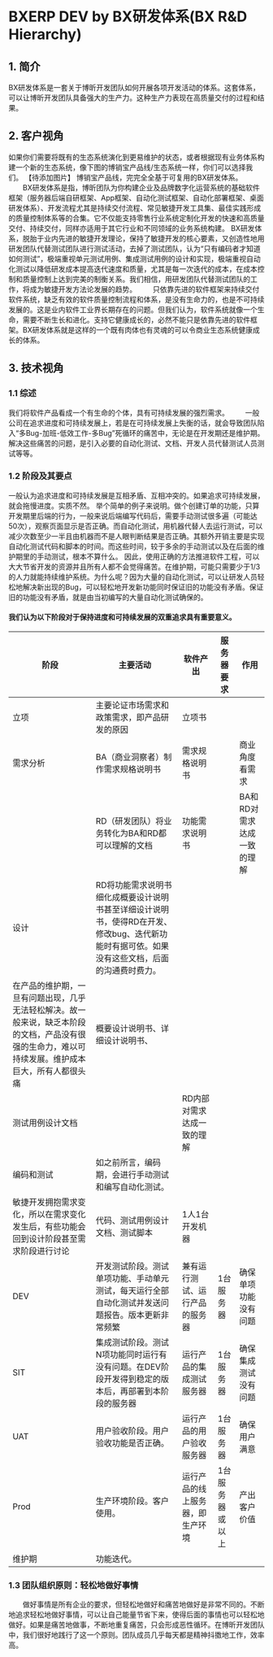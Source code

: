# BXERP DEV by BX研发体系(BX R&D Hierarchy)
## 1.	简介
BX研发体系是一套关于博昕开发团队如何开展各项开发活动的体系。这套体系，可以让博昕开发团队具备强大的生产力。这种生产力表现在高质量交付的过程和结果。
## 2.	客户视角
如果你们需要将既有的生态系统演化到更易维护的状态，或者根据现有业务体系构建一个新的生态系统，像下图的博销宝产品线/生态系统一样，你们可以选择我们。
【待添加图片】
博销宝产品线，完完全全基于可复用的BX研发体系。
　　BX研发体系是指，博昕团队为你构建企业及品牌数字化运营系统的基础软件框架（服务器后端自研框架、App框架、自动化测试框架、自动化部署框架、桌面研发体系）、开发流程尤其是持续交付流程、常见敏捷开发工具集、最佳实践形成的质量控制体系等的合集。它不仅能支持零售行业系统定制化开发的快速和高质量交付、持续交付，同样亦适用于其它行业和不同领域的业务系统构建。
BX研发体系，脱胎于业内先进的敏捷开发理论，保持了敏捷开发的核心要素，又创造性地用研发团队代替测试团队进行测试活动，去掉了测试团队，认为“只有编码者才知道如何测试”，极端重视单元测试用例、集成测试用例的设计和实现，极端重视自动化测试以降低研发成本提高迭代速度和质量，尤其是每一次迭代的成本，在成本控制和质量控制上达到完美的制衡关系。我们相信，用研发团队代替测试团队的工作，将成为敏捷开发方法论发展的趋势。
　　只依靠先进的软件框架来持续交付软件系统，缺乏有效的软件质量控制流程和体系，是没有生命力的，也是不可持续发展的。这是业内软件工业界长期存在的问题。但我们认为，软件系统就像一个生命，需要不断生长和进化。支持它健康成长的，必然不能只是依靠先进的软件框架。BX研发体系就是这样的一个既有肉体也有灵魂的可以令商业生态系统健康成长的体系。

## 3.	技术视角
### 1.1 综述
我们将软件产品看成一个有生命的个体，具有可持续发展的强烈需求。
　　一般公司在追求进度和可持续发展上，若是在可持续发展上失衡的话，就会导致团队陷入“多Bug-加班-低效工作-多Bug”死循环的痛苦中，无论是在开发期还是维护期。解决这些痛苦的问题，是引入必要的自动化测试、文档、开发人员代替测试人员测试等等。
### 1.2 	阶段及其要点
一般认为追求进度和可持续发展是互相矛盾、互相冲突的。如果追求可持续发展，就会拖慢进度。实质不然。
举个简单的例子来说明。做个创建订单的功能，只算开发期里后端的行为，一般来说后端编写代码后，需要手动测试很多遍（可能达50次），观察页面显示是否正确。而自动化测试，用机器代替人去运行测试，可以减少次数至少一半且由机器而不是人眼判断结果是否正确。其额外开销主要是实现自动化测试代码和脚本的时间。而这些时间，较于多余的手动测试以及在后面的维护期里的手动测试，根本不算什么。
因此，使用正确的方法推进软件工程，可以大大节省开发的资源并且所有人都不会觉得痛苦。在维护期，可能只需要少于1/3的人力就能持续维护系统。为什么呢？因为大量的自动化测试，可以让研发人员轻松地解决新出现的Bug，可以轻松地开发新功能同时保证旧的功能没有矛盾。保证旧的功能没有矛盾，就是由当初编写的大量自动化测试确保的。
#### 我们认为以下阶段对于保持进度和可持续发展的双重追求具有重要意义。
| 阶段                                                                        | 主要活动                                                                       | 软件产出             | 服务器要求    | 作用              |
|---------------------------------------------------------------------------|----------------------------------------------------------------------------|------------------|----------|-----------------|
| 立项                                                                        | 主要论证市场需求和政策需求，即产品研发的原因                                                     | 立项书              |          |                 |
| 需求分析                                                                      | BA（商业洞察者）制作需求规格说明书                                                         | 需求规格说明书          |          | 商业角度看需求         |
|                                                                           | RD（研发团队）将业务转化为BA和RD都可以理解的文档                                                | 功能需求说明书          |          | BA和RD对需求达成一致的理解 |
| 设计                                                                        | RD将功能需求说明书细化成概要设计说明书甚至详细设计说明书，使得RD在开发、修改bug、迭代新功能时有据可依。如果没有这些文档，后面的沟通费时费力。 |
| 在产品的维护期，一旦有问题出现，几乎无法轻松解决。故一般来说，缺乏本阶段的文档，产品没有很强的生命力，难以可持续发展。维护成本巨大，所有人都很头痛 | 概要设计说明书、详细设计说明书、                                                           |
| 测试用例设计文档                                                                  |                                                                            | RD内部对需求达成一致的理解   |
| 编码和测试                                                                     | 如之前所言，编码期，会进行手动测试和编写自动化测试。                                                 |
| 敏捷开发拥抱需求变化，所以在需求变化发生后，有些功能会回到设计阶段甚至需求阶段进行讨论                               | 代码、测试用例设计文档、测试脚本                                                           | 1人1台开发机器         |          |
| DEV                                                                       | 开发测试阶段。测试单项功能、手动单元测试，每天运行全部自动化测试并发送问题报告。版本更新非常频繁                           | 兼有运行测试、运行产品的服务器  | 1台服务器    | 确保单项功能没有问题      |
| SIT                                                                       | 集成测试阶段。测试N项功能同时运行有没有问题。在DEV阶段开发得到稳定的版本后，再部署到本阶段的服务器                        | 运行产品的集成测试服务器     | 1台服务器    | 确保集成测试没有问题      |
| UAT                                                                       | 用户验收阶段。用户验收功能是否正确。                                                         | 运行产品的用户验收服务器     | 1台服务器    | 确保用户满意          |
| Prod                                                                      | 生产环境阶段。客户使用。                                                               | 运行产品的线上服务器，即生产环境 | 1台服务器或以上 | 产出客户价值          |
| 维护期                                                                       | 功能迭代。                                                                      |                  |          |                 |
		
### 1.3 团队组织原则：轻松地做好事情
　　做好事情是所有企业的要求，但轻松地做好和痛苦地做好是非常不同的。不断地追求轻松地做好事情，可以让自己能量节省下来，使得后面的事情也可以轻松地做好。如果是痛苦地做事，不断地重复痛苦，只会形成恶性循环。在博昕开发团队中，我们很好地践行了这一个原则。团队成员几乎每天都是精神抖擞地工作，效率高。




